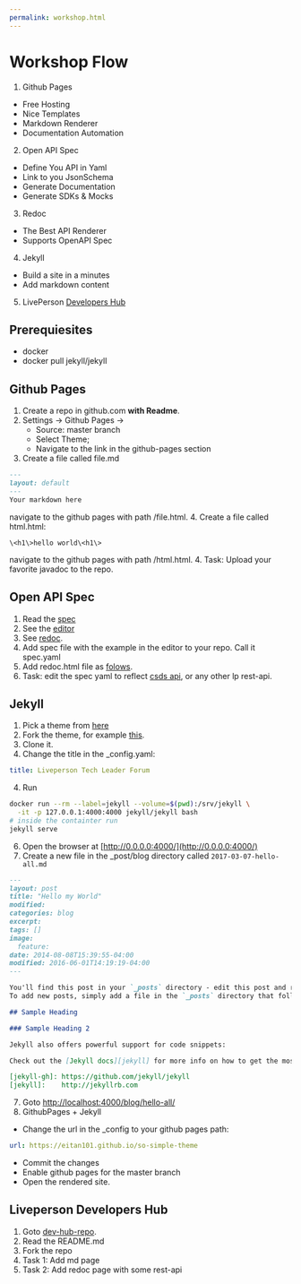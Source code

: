 ```yaml
---
permalink: workshop.html
---
```


# Workshop Flow
1. Github Pages
  * Free Hosting
  * Nice Templates
  * Markdown Renderer
  * Documentation Automation
2. Open API Spec
  * Define You API in Yaml
  * Link to you JsonSchema
  * Generate Documentation
  * Generate SDKs & Mocks
3. Redoc
  * The Best API Renderer
  * Supports OpenAPI Spec
4. Jekyll
  * Build a site in a minutes
  * Add markdown content
5. LivePerson [Developers Hub](https://livepersoninc.github.io/dev-hub/)

## Prerequiesites 
* docker
* docker pull jekyll/jekyll

## Github Pages
1. Create a repo in github.com **with Readme**.
2. Settings -> Github Pages -> 
   * Source: master branch
   * Select Theme;
   * Navigate to the link in the github-pages section
3. Create a file called file.md
```markdown
---
layout: default
---
Your markdown here
```
navigate to the github pages with path /file.html.
4. Create a file called html.html:
```
\<h1\>hello world\<h1\>
```
navigate to the github pages with path /html.html.
4. Task: Upload your favorite javadoc to the repo.


## Open API Spec
1. Read the [spec](https://github.com/OAI/OpenAPI-Specification/blob/3.0.0-rc0/versions/3.0.md)
2. See the [editor](http://editor.swagger.io/#!/)
3. See [redoc](https://github.com/Rebilly/ReDoc).
4. Add spec file with the example in the editor to your repo. Call it spec.yaml
5. Add redoc.html file as [folows](https://raw.githubusercontent.com/eitan101/doc-test/master/kk.html).
6. Task: edit the spec yaml to reflect [csds api](https://livepersoninc.github.io/dev-hub/current/agent-domain-domain-api.html), or any other lp rest-api.

## Jekyll
1. Pick a theme from [here](http://jekyllthemes.org/)
2. Fork the theme, for example [this](https://github.com/mmistakes/so-simple-theme).
3. Clone it.
5. Change the title in the _config.yaml:
```yaml
title: Liveperson Tech Leader Forum
```
4. Run
```sh
docker run --rm --label=jekyll --volume=$(pwd):/srv/jekyll \
  -it -p 127.0.0.1:4000:4000 jekyll/jekyll bash
# inside the containter run
jekyll serve
```
6. Open the browser at [http://0.0.0.0:4000/](http://0.0.0.0:4000/)
6. Create a new file in the _post/blog directory called ``2017-03-07-hello-all.md``

```markdown
---
layout: post
title: "Hello my World"
modified:
categories: blog
excerpt:
tags: []
image:
  feature:
date: 2014-08-08T15:39:55-04:00
modified: 2016-06-01T14:19:19-04:00
---

You'll find this post in your `_posts` directory - edit this post and re-build (or run with the `-w` switch) to see your changes!
To add new posts, simply add a file in the `_posts` directory that follows the convention: YYYY-MM-DD-name-of-post.ext.

## Sample Heading

### Sample Heading 2

Jekyll also offers powerful support for code snippets:

Check out the [Jekyll docs][jekyll] for more info on how to get the most out of Jekyll. File all bugs/feature requests at [Jekyll's GitHub repo][jekyll-gh].

[jekyll-gh]: https://github.com/jekyll/jekyll
[jekyll]:    http://jekyllrb.com
```
7. Goto [http://localhost:4000/blog/hello-all/](http://localhost:4000/blog/hello-all/)
6. GithubPages + Jekyll
  * Change the url in the _config to your github pages path:
```yml
url: https://eitan101.github.io/so-simple-theme
```
   * Commit the changes
   * Enable github pages for the master branch
   * Open the rendered site.
   
## Liveperson Developers Hub
1. Goto [dev-hub-repo](https://lpgithub.dev.lprnd.net/pages/Architecture/dev-hub-internal/).
2. Read the README.md
3. Fork the repo
4. Task 1: Add md page
5. Task 2: Add redoc page with some rest-api
